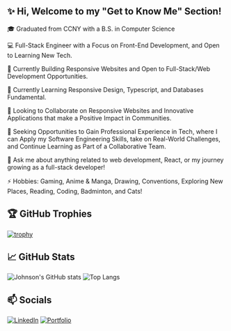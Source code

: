## ✨ Hi, Welcome to my "Get to Know Me" Section!

🎓 Graduated from CCNY with a B.S. in Computer Science 

💻 Full-Stack Engineer with a Focus on Front-End Development, and Open to Learning New Tech. 

🚀 Currently Building Responsive Websites and Open to Full-Stack/Web Development Opportunities. 

🌱 Currently Learning Responsive Design, Typescript, and Databases Fundamental.

👯 Looking to Collaborate on Responsive Websites and Innovative Applications that make a Positive Impact in Communities.

🤔 Seeking Opportunities to Gain Professional Experience in Tech, where I can Apply my Software Engineering Skills, take on Real-World Challenges, and Continue Learning as Part of a Collaborative Team.

💬 Ask me about anything related to web development, React, or my journey growing as a full-stack developer!

⚡ Hobbies: Gaming, Anime & Manga, Drawing, Conventions, Exploring New Places, Reading, Coding, Badminton, and Cats!

## 🏆 GitHub Trophies

[![trophy](https://github-profile-trophy.vercel.app/?username=jchen22002&theme=radical)](https://github.com/ryo-ma/github-profile-trophy)

## 📈 GitHub Stats

![Johnson's GitHub stats](https://github-readme-stats.vercel.app/api?username=jchen22002&show_icons=true&theme=radical)
![Top Langs](https://github-readme-stats.vercel.app/api/top-langs/?username=jchen22002&layout=compact&hide_progress=true&hide=percent&theme=radical)

## 📫 Socials

[![LinkedIn](https://img.shields.io/badge/-LinkedIn-blue?logo=linkedin&logoColor=white)](https://linkedin.com/in/jchen22002)
[![Portfolio](https://img.shields.io/badge/-Portfolio-black?style=flat)](https://jchen22002-portfolio.vercel.app/)
